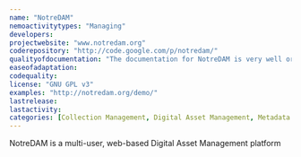 ```yaml
---
name: "NotreDAM"
nemoactivitytypes: "Managing"
developers: 
projectwebsite: "www.notredam.org"
coderepository: "http://code.google.com/p/notredam/"
qualityofdocumentation: "The documentation for NotreDAM is very well organized and thorough. There are demos available as well as an active forum."
easeofadaptation: 
codequality: 
license: "GNU GPL v3"
examples: "http://notredam.org/demo/"
lastrelease: 
lastactivity: 
categories: [Collection Management, Digital Asset Management, Metadata Retrival Services]
---
```

NotreDAM is a multi-user, web-based Digital Asset Management platform
